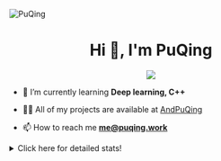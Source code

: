 ![PuQing](https://user-images.githubusercontent.com/27223114/171565019-9a56fae6-b08b-421f-99db-7e830da42371.png)

<h1 align="center">Hi 👋, I'm PuQing</h1>

<p align="center">
  <img src="https://github-widgetbox.vercel.app/api/profile?username=AndPuQing&data=followers,repositories,stars,commits"/>
</p>

- 🌱 I’m currently learning **Deep learning, C++**

- 👨‍💻 All of my projects are available at [AndPuQing](https://github.com/AndPuQing)

- 📫 How to reach me **me@puqing.work**

<details>
<summary>Click here for detailed stats!</summary>

<!--START_SECTION:waka-->
**I'm a Night 🦉** 

```text
🌞 Morning    42 commits     ██░░░░░░░░░░░░░░░░░░░░░░░   11.17% 
🌆 Daytime    126 commits    ████████░░░░░░░░░░░░░░░░░   33.51% 
🌃 Evening    111 commits    ███████░░░░░░░░░░░░░░░░░░   29.52% 
🌙 Night      97 commits     ██████░░░░░░░░░░░░░░░░░░░   25.8%

```


📊 **This Week I Spent My Time On** 

```text
💬 Programming Languages: 
Python                   5 hrs 56 mins       ██████████████████░░░░░░░   72.29% 
C++                      1 hr 39 mins        █████░░░░░░░░░░░░░░░░░░░░   20.19% 
CSV                      24 mins             █░░░░░░░░░░░░░░░░░░░░░░░░   4.88% 
Jupyter Notebook         11 mins             ░░░░░░░░░░░░░░░░░░░░░░░░░   2.38% 
Text                     0 secs              ░░░░░░░░░░░░░░░░░░░░░░░░░   0.13%

🔥 Editors: 
VS Code                  5 hrs 33 mins       █████████████████░░░░░░░░   67.79% 
PyCharm                  2 hrs 38 mins       ████████░░░░░░░░░░░░░░░░░   32.21%

💻 Operating System: 
Windows                  6 hrs 7 mins        ██████████████████░░░░░░░   74.62% 
Mac                      2 hrs 1 min         ██████░░░░░░░░░░░░░░░░░░░   24.67% 
Linux                    3 mins              ░░░░░░░░░░░░░░░░░░░░░░░░░   0.71%

```


<!--END_SECTION:waka-->
</details>
